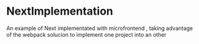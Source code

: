 # NextImplementation
An example of Next implementated with microfrontend , taking advantage of the webpack solucion to implement one project into an other
